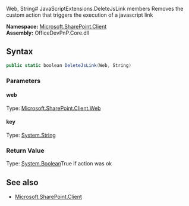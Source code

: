 Web, String# JavaScriptExtensions.DeleteJsLink members
Removes the custom action that triggers the execution of a javascript link  

**Namespace:** [Microsoft.SharePoint.Client](Microsoft.SharePoint.Client.md)  
**Assembly:** OfficeDevPnP.Core.dll  
## Syntax
```C#
public static boolean DeleteJsLink(Web, String)
```
### Parameters
#### web
Type: [Microsoft.SharePoint.Client.Web](Microsoft.SharePoint.Client.Web.md) 
#### 
#### key
Type: [System.String](System.String.md) 
#### 
### Return Value
Type: [System.Boolean](System.Boolean.md)True if action was ok
## See also
- [Microsoft.SharePoint.Client](Microsoft.SharePoint.Client.md)
